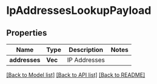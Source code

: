 # IpAddressesLookupPayload

## Properties

Name | Type | Description | Notes
------------ | ------------- | ------------- | -------------
**addresses** | **Vec<String>** | IP Addresses | 

[[Back to Model list]](../README.md#documentation-for-models) [[Back to API list]](../README.md#documentation-for-api-endpoints) [[Back to README]](../README.md)


